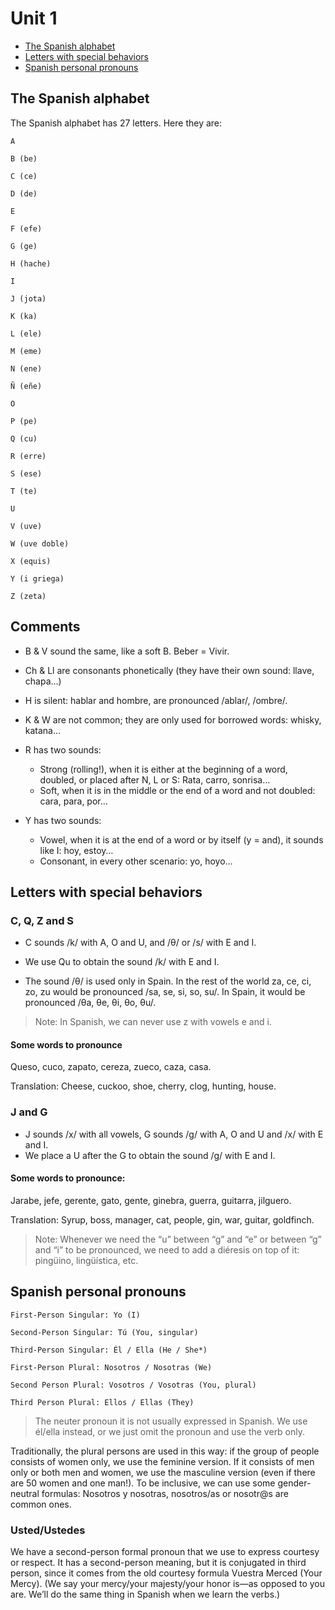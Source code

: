 # Unit 1

- [The Spanish alphabet](#the-spanish-alphabet)
- [Letters with special behaviors](#letters-with-special-behaviors)
- [Spanish personal pronouns](#spanish-personal-pronouns)

<a name="the-spanish-alphabet"></a>
## The Spanish alphabet
The Spanish alphabet has 27 letters. Here they are:
  
    A 

    B (be) 

    C (ce) 

    D (de) 

    E 

    F (efe)

    G (ge) 

    H (hache) 

    I 

    J (jota) 

    K (ka) 

    L (ele)

    M (eme) 

    N (ene) 

    Ñ (eñe) 

    O 

    P (pe) 

    Q (cu)

    R (erre) 

    S (ese) 

    T (te) 

    U 

    V (uve) 

    W (uve doble)

    X (equis) 

    Y (i griega) 

    Z (zeta)

## Comments

- B & V sound the same, like a soft B. Beber = Vivir.

- Ch & Ll are consonants phonetically (they have their own sound: llave, chapa…)

- H is silent: hablar and hombre, are pronounced /ablar/, /ombre/.

- K & W are not common; they are only used for borrowed words: whisky, katana…

- R has two sounds:
  - Strong (rolling!), when it is either at the beginning of a word, doubled, or placed after N, L or S: Rata, carro, sonrisa…
  - Soft, when it is in the middle or the end of a word and not doubled: cara, para, por…
  
- Y has two sounds:
  - Vowel, when it is at the end of a word or by itself (y = and), it sounds like I: hoy, estoy…
  - Consonant, in every other scenario: yo, hoyo…

<a name="letters-with-special-behaviors"></a>
## Letters with special behaviors

### C, Q, Z and S

- C sounds /k/ with A, O and U, and /θ/ or /s/ with E and I.

- We use Qu to obtain the sound /k/ with E and I.

- The sound /θ/ is used only in Spain. In the rest of the world za, ce, ci, zo, zu would be pronounced /sa, se, si, so, su/. In Spain, it would be pronounced /θa, θe, θi, θo, θu/.

> Note: In Spanish, we can never use z with vowels e and i.

#### Some words to pronounce 

Queso, cuco, zapato, cereza, zueco, caza, casa.

Translation: Cheese, cuckoo, shoe, cherry, clog, hunting, house.

### J and G

- J sounds /x/ with all vowels, G sounds /g/ with A, O and U and /x/ with E and I.
- We place a U after the G to obtain the sound /g/ with E and I.

#### Some words to pronounce: 

Jarabe, jefe, gerente, gato, gente, ginebra, guerra, guitarra, jilguero.

Translation: Syrup, boss, manager, cat, people, gin, war, guitar, goldfinch.

> Note: Whenever we need the “u” between “g” and “e” or between “g” and “i” to be pronounced, we need to add a diéresis on top of it: pingüino, lingüística, etc.

<a name="spanish-personal-pronouns"></a>
## Spanish personal pronouns

    First-Person Singular: Yo (I)

    Second-Person Singular: Tú (You, singular)

    Third-Person Singular: Él / Ella (He / She*)

    First-Person Plural: Nosotros / Nosotras (We)

    Second Person Plural: Vosotros / Vosotras (You, plural)

    Third Person Plural: Ellos / Ellas (They)

> The neuter pronoun it is not usually expressed in Spanish. We use él/ella instead, or we just omit the pronoun and use the verb only.

Traditionally, the plural persons are used in this way: if the group of people consists of women only, we use the feminine version. If it consists of men only or both men and women, we use the masculine version (even if there are 50 women and one man!). To be inclusive, we can use some gender-neutral formulas: Nosotros y nosotras, nosotros/as or nosotr@s are common ones.

### Usted/Ustedes

We have a second-person formal pronoun that we use to express courtesy or respect. It has a second-person meaning, but it is conjugated in third person, since it comes from the old courtesy formula Vuestra Merced (Your Mercy). (We say your mercy/your majesty/your honor is—as opposed to you are. We’ll do the same thing in Spanish when we learn the verbs.)